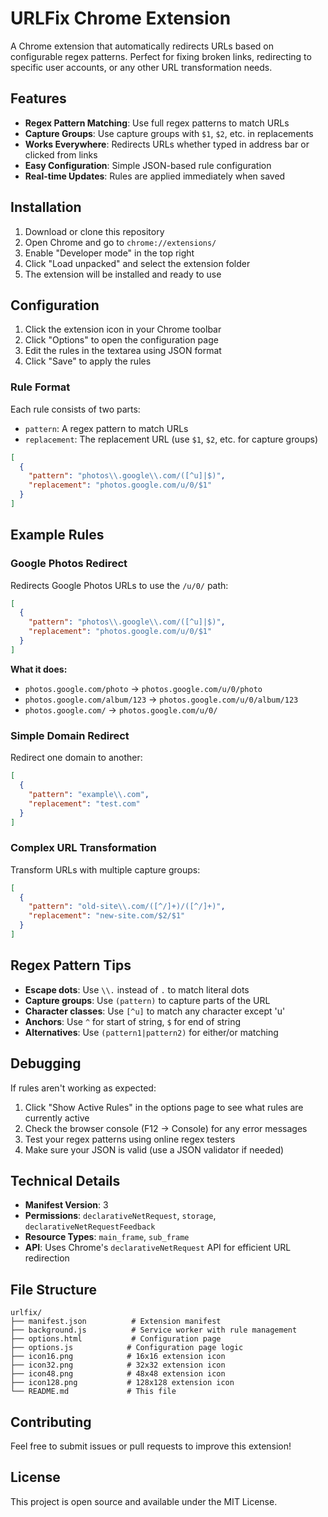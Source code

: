 # URLFix Chrome Extension

A Chrome extension that automatically redirects URLs based on configurable regex patterns. Perfect for fixing broken links, redirecting to specific user accounts, or any other URL transformation needs.

## Features

- **Regex Pattern Matching**: Use full regex patterns to match URLs
- **Capture Groups**: Use capture groups with `$1`, `$2`, etc. in replacements
- **Works Everywhere**: Redirects URLs whether typed in address bar or clicked from links
- **Easy Configuration**: Simple JSON-based rule configuration
- **Real-time Updates**: Rules are applied immediately when saved

## Installation

1. Download or clone this repository
2. Open Chrome and go to `chrome://extensions/`
3. Enable "Developer mode" in the top right
4. Click "Load unpacked" and select the extension folder
5. The extension will be installed and ready to use

## Configuration

1. Click the extension icon in your Chrome toolbar
2. Click "Options" to open the configuration page
3. Edit the rules in the textarea using JSON format
4. Click "Save" to apply the rules

### Rule Format

Each rule consists of two parts:
- `pattern`: A regex pattern to match URLs
- `replacement`: The replacement URL (use `$1`, `$2`, etc. for capture groups)

```json
[
  {
    "pattern": "photos\\.google\\.com/([^u]|$)",
    "replacement": "photos.google.com/u/0/$1"
  }
]
```

## Example Rules

### Google Photos Redirect

Redirects Google Photos URLs to use the `/u/0/` path:

```json
[
  {
    "pattern": "photos\\.google\\.com/([^u]|$)",
    "replacement": "photos.google.com/u/0/$1"
  }
]
```

**What it does:**
- `photos.google.com/photo` → `photos.google.com/u/0/photo`
- `photos.google.com/album/123` → `photos.google.com/u/0/album/123`
- `photos.google.com/` → `photos.google.com/u/0/`

### Simple Domain Redirect

Redirect one domain to another:

```json
[
  {
    "pattern": "example\\.com",
    "replacement": "test.com"
  }
]
```

### Complex URL Transformation

Transform URLs with multiple capture groups:

```json
[
  {
    "pattern": "old-site\\.com/([^/]+)/([^/]+)",
    "replacement": "new-site.com/$2/$1"
  }
]
```

## Regex Pattern Tips

- **Escape dots**: Use `\\.` instead of `.` to match literal dots
- **Capture groups**: Use `(pattern)` to capture parts of the URL
- **Character classes**: Use `[^u]` to match any character except 'u'
- **Anchors**: Use `^` for start of string, `$` for end of string
- **Alternatives**: Use `(pattern1|pattern2)` for either/or matching

## Debugging

If rules aren't working as expected:

1. Click "Show Active Rules" in the options page to see what rules are currently active
2. Check the browser console (F12 → Console) for any error messages
3. Test your regex patterns using online regex testers
4. Make sure your JSON is valid (use a JSON validator if needed)

## Technical Details

- **Manifest Version**: 3
- **Permissions**: `declarativeNetRequest`, `storage`, `declarativeNetRequestFeedback`
- **Resource Types**: `main_frame`, `sub_frame`
- **API**: Uses Chrome's `declarativeNetRequest` API for efficient URL redirection

## File Structure

```
urlfix/
├── manifest.json          # Extension manifest
├── background.js          # Service worker with rule management
├── options.html           # Configuration page
├── options.js            # Configuration page logic
├── icon16.png            # 16x16 extension icon
├── icon32.png            # 32x32 extension icon
├── icon48.png            # 48x48 extension icon
├── icon128.png           # 128x128 extension icon
└── README.md             # This file
```

## Contributing

Feel free to submit issues or pull requests to improve this extension!

## License

This project is open source and available under the MIT License.
